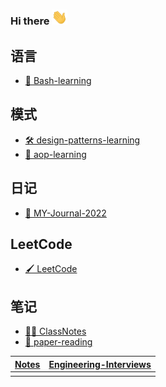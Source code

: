 ### Hi there <img src="./assets/hi.gif" width="25px">

<!--
**yrf105/yrf105** is a ✨ _special_ ✨ repository because its `README.md` (this file) appears on your GitHub profile.

Here are some ideas to get you started:

- 🔭 I’m currently working on ...
- 🌱 I’m currently learning ...
- 👯 I’m looking to collaborate on ...
- 🤔 I’m looking for help with ...
- 💬 Ask me about ...
- 📫 How to reach me: ...
- 😄 Pronouns: ...
- ⚡ Fun fact: ...
-->
## 语言
- [🐚 Bash-learning](https://github.com/yrf105/Bash-learning)

## 模式
- [🛠 design-patterns-learning](https://github.com/yrf105/design-patterns-learning)
- [🌈 aop-learning](https://github.com/yrf105/aop-learning)

## 日记
- [📝 MY-Journal-2022](https://github.com/yrf105/MY-Journal-2022)

## LeetCode
- [🖌️ LeetCode](https://github.com/yrf105/LeetCode)

## 笔记
- [🧑‍🏫 ClassNotes](https://github.com/yrf105/ClassNotes)
- [📜 paper-reading](https://github.com/yrf105/paper-reading)

| [Notes](https://github.com/yrf105/Notes) | [Engineering-Interviews](https://github.com/yrf105/Engineering-Interviews) |
| - | - |
| | |
